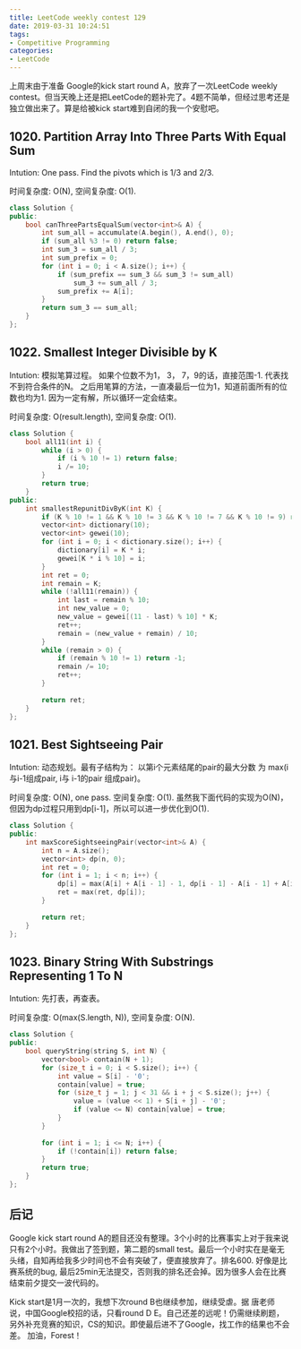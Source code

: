 ```yaml
---
title: LeetCode weekly contest 129
date: 2019-03-31 10:24:51
tags:
- Competitive Programming
categories:
- LeetCode
---
```


上周末由于准备 Google的kick start round A，放弃了一次LeetCode weekly contest。但当天晚上还是把LeetCode的题补完了。4题不简单，但经过思考还是独立做出来了。算是给被kick start难到自闭的我一个安慰吧。

## 1020. Partition Array Into Three Parts With Equal Sum

Intution:
One pass. Find the pivots which is 1/3 and 2/3.

时间复杂度: O(N),
空间复杂度: O(1).

```cpp
class Solution {
public:
    bool canThreePartsEqualSum(vector<int>& A) {
        int sum_all = accumulate(A.begin(), A.end(), 0);
        if (sum_all %3 != 0) return false;
        int sum_3 = sum_all / 3;
        int sum_prefix = 0;
        for (int i = 0; i < A.size(); i++) {
            if (sum_prefix == sum_3 && sum_3 != sum_all)
                sum_3 += sum_all / 3;
            sum_prefix += A[i];
        }
        return sum_3 == sum_all;
    }
};
```

## 1022. Smallest Integer Divisible by K

Intution:
模拟笔算过程。
如果个位数不为1， 3， 7，9的话，直接范围-1. 代表找不到符合条件的N。
之后用笔算的方法，一直凑最后一位为1，知道前面所有的位数也均为1.
因为一定有解，所以循环一定会结束。

时间复杂度: O(result.length),
空间复杂度: O(1).

```cpp
class Solution {
    bool all11(int i) {
        while (i > 0) {
            if (i % 10 != 1) return false;
            i /= 10;
        }
        return true;
    }
public:
    int smallestRepunitDivByK(int K) {
        if (K % 10 != 1 && K % 10 != 3 && K % 10 != 7 && K % 10 != 9) return -1;
        vector<int> dictionary(10);
        vector<int> gewei(10);
        for (int i = 0; i < dictionary.size(); i++) {
            dictionary[i] = K * i;
            gewei[K * i % 10] = i;
        }
        int ret = 0;
        int remain = K;
        while (!all11(remain)) {
            int last = remain % 10;
            int new_value = 0;
            new_value = gewei[(11 - last) % 10] * K;
            ret++;
            remain = (new_value + remain) / 10;
        }
        while (remain > 0) {
            if (remain % 10 != 1) return -1;
            remain /= 10;
            ret++;
        }
        
        return ret;
    }
};
```

## 1021. Best Sightseeing Pair

Intution:
动态规划。最有子结构为：
以第i个元素结尾的pair的最大分数 为 max(i与i-1组成pair, i与 i-1的pair 组成pair)。

时间复杂度: O(N), one pass.
空间复杂度: O(1). 虽然我下面代码的实现为O(N)，但因为dp过程只用到dp[i-1]，所以可以进一步优化到O(1).

```cpp
class Solution {
public:
    int maxScoreSightseeingPair(vector<int>& A) {
        int n = A.size();
        vector<int> dp(n, 0);
        int ret = 0;
        for (int i = 1; i < n; i++) {
            dp[i] = max(A[i] + A[i - 1] - 1, dp[i - 1] - A[i - 1] + A[i] - 1);
            ret = max(ret, dp[i]);
        }
        
        return ret;
    }
};
```

## 1023. Binary String With Substrings Representing 1 To N

Intution:
先打表，再查表。

时间复杂度: O(max(S.length, N)),
空间复杂度: O(N).

```cpp
class Solution {
public:
    bool queryString(string S, int N) {
        vector<bool> contain(N + 1);
        for (size_t i = 0; i < S.size(); i++) {
            int value = S[i] - '0';
            contain[value] = true;
            for (size_t j = 1; j < 31 && i + j < S.size(); j++) {
                value = (value << 1) + S[i + j] - '0';
                if (value <= N) contain[value] = true;
            }
        }
        
        for (int i = 1; i <= N; i++) {
            if (!contain[i]) return false;
        }
        return true;
    }
};
```

## 后记

Google kick start round A的题目还没有整理。3个小时的比赛事实上对于我来说只有2个小时。我做出了签到题，第二题的small test。最后一个小时实在是毫无头绪，自知再给我多少时间也不会有突破了，便直接放弃了。排名600. 好像是比赛系统的bug, 最后25min无法提交，否则我的排名还会掉。因为很多人会在比赛结束前夕提交一波代码的。

Kick start是1月一次的，我想下次round B也继续参加，继续受虐。据 唐老师 说，中国Google校招的话，只看round D E。自己还差的远呢！仍需继续刷题，另外补充竞赛的知识，CS的知识。即使最后进不了Google，找工作的结果也不会差。
加油，Forest！
